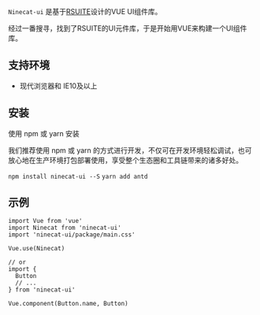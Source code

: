 

`Ninecat-ui` 是基于[RSUITE](https://rsuitejs.com/design/index.html)设计的VUE UI组件库。

经过一番搜寻，找到了RSUITE的UI元件库，于是开始用VUE来构建一个UI组件库。

## 支持环境
 - 现代浏览器和 IE10及以上

## 安装

使用 npm 或 yarn 安装

我们推荐使用 npm 或 yarn 的方式进行开发，不仅可在开发环境轻松调试，也可放心地在生产环境打包部署使用，享受整个生态圈和工具链带来的诸多好处。

`npm install ninecat-ui --S`
`yarn add antd`

## 示例

```
import Vue from 'vue'
import Ninecat from 'ninecat-ui'
import 'ninecat-ui/package/main.css'

Vue.use(Ninecat)

// or
import {
  Button
  // ...
} from 'ninecat-ui'

Vue.component(Button.name, Button)
```